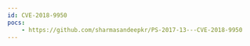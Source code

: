 ```yaml
---
id: CVE-2018-9950
pocs:
    - https://github.com/sharmasandeepkr/PS-2017-13---CVE-2018-9950
---
```

